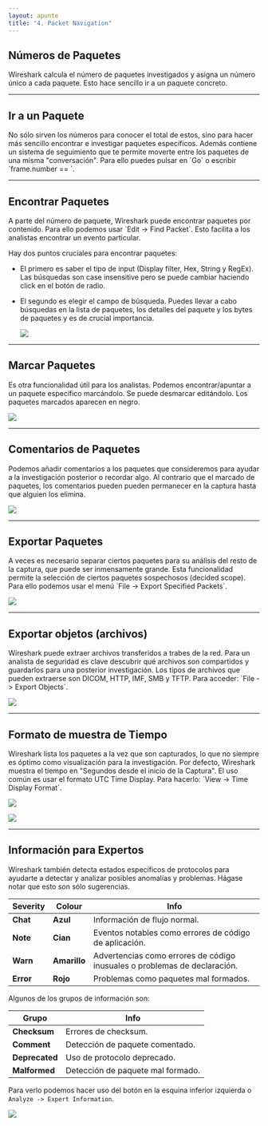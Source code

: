 ```yaml
---
layout: apunte
title: "4. Packet Navigation"
---
```


<h2>Números de Paquetes</h2>
Wireshark calcula el número de paquetes investigados y asigna un número único a cada paquete. Esto hace sencillo ir a un paquete concreto.

--------------------
<h2>Ir a un Paquete</h2>
No sólo sirven los números para conocer el total de estos, sino para hacer más sencillo encontrar e investigar paquetes específicos. Además contiene un sistema de seguimiento que te permite moverte entre los paquetes de una misma "conversación". Para ello puedes pulsar en `Go` o escribir `frame.number == <número>`.

------------------
<h2>Encontrar Paquetes</h2>
A parte del número de paquete, Wireshark puede encontrar paquetes por contenido. Para ello podemos usar `Edit -> Find Packet`. Esto facilita a los analistas encontrar un evento particular.

Hay dos puntos cruciales para encontrar paquetes:

- El primero es saber el tipo de input (Display filter, Hex, String y RegEx). Las búsquedas son case insensitive pero se puede cambiar haciendo click en el botón de radio.
- El segundo es elegir el campo de búsqueda. Puedes llevar a cabo búsquedas en la lista de paquetes, los detalles del paquete y los bytes de paquetes y es de crucial importancia. 
  
  ![](/apuntes/img/107.png)

-------------------
<h2>Marcar Paquetes</h2>
Es otra funcionalidad útil para los analistas. Podemos encontrar/apuntar a un paquete específico marcándolo. Se puede desmarcar editándolo. Los paquetes marcados aparecen en negro.

![](/apuntes/img/108.png)

-------------------
<h2>Comentarios de Paquetes</h2>
Podemos añadir comentarios a los paquetes que consideremos para ayudar a la investigación posterior o recordar algo. Al contrario que el marcado de paquetes, los comentarios pueden pueden permanecer en la captura hasta que alguien los elimina.

![](/apuntes/img/109.png)

------------------
<h2>Exportar Paquetes</h2>
A veces es necesario separar ciertos paquetes para su análisis del resto de la captura, que puede ser inmensamente grande. Esta funcionalidad permite la selección de ciertos paquetes sospechosos (decided scope). Para ello podemos usar el menú `File -> Export Specified Packets`.

![](/apuntes/img/110.png)

-----------------
<h2>Exportar objetos (archivos)</h2>
Wireshark puede extraer archivos transferidos a trabes de la red. Para un analista de seguridad es clave descubrir qué archivos son compartidos y guardarlos para una posterior investigación. Los tipos de archivos que pueden extraerse son DICOM, HTTP, IMF, SMB y TFTP. Para acceder: `File -> Export Objects`.

![](/apuntes/img/111.png)

-----------------
<h2>Formato de muestra de Tiempo</h2>
Wireshark lista los paquetes a la vez que son capturados, lo que no siempre es óptimo como visualización para la investigación. Por defecto, Wireshark muestra el tiempo en "Segundos desde el inicio de la Captura". El uso común es usar el formato UTC Time Display. Para hacerlo: `View -> Time Display Format`.

![](/apuntes/img/112.png)

![](/apuntes/img/113.png)

-----------------
<h2>Información para Expertos</h2>
Wireshark también detecta estados específicos de protocolos para ayudarte a detectar y analizar posibles anomalías y problemas. Hágase notar que esto son sólo sugerencias.

| **Severity** | **Colour**   | **Info**                                                                  |
| ------------ | ------------ | ------------------------------------------------------------------------- |
| **Chat**     | **Azul**     | Información de flujo normal.                                              |
| **Note**     | **Cian**     | Eventos notables como errores de código de aplicación.                    |
| **Warn**     | **Amarillo** | Advertencias como errores de código inusuales o problemas de declaración. |
| **Error**    | **Rojo**     | Problemas como paquetes mal formados.                                     |
Algunos de los grupos de información son:

| **Grupo**      | **Info**                          |
| -------------- | --------------------------------- |
| **Checksum**   | Errores de checksum.              |
| **Comment**    | Detección de paquete comentado.   |
| **Deprecated** | Uso de protocolo deprecado.       |
| **Malformed**  | Detección de paquete mal formado. |
Para verlo podemos hacer uso del botón en la esquina inferior izquierda o `Analyze -> Expert Information`.

![](/apuntes/img/114.png)